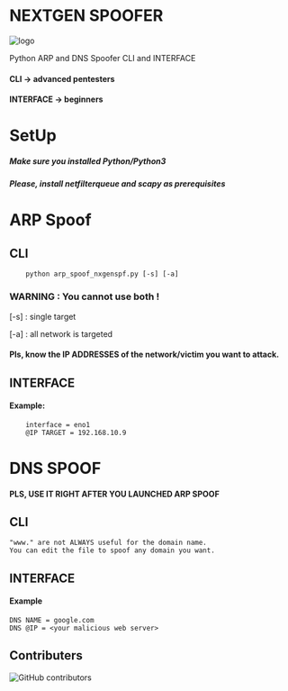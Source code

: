 # NEXTGEN SPOOFER
![logo](https://user-images.githubusercontent.com/61053314/132832369-540ded53-8aff-4ea7-bcd6-70dbe7109c1a.png)

Python ARP and DNS Spoofer CLI and INTERFACE
#### CLI -> advanced pentesters
#### INTERFACE -> beginners

# SetUp
##### Make sure you installed Python/Python3
##### Please, install netfilterqueue and scapy as prerequisites

# ARP Spoof
## CLI
		python arp_spoof_nxgenspf.py [-s] [-a]
    
### WARNING : You cannot use both !
[-s] : single target

[-a] : all network is targeted


#### Pls, know the IP ADDRESSES of the network/victim you want to attack.


## INTERFACE
#### Example:
		interface = eno1
		@IP TARGET = 192.168.10.9
		
		
# DNS SPOOF
#### PLS, USE IT RIGHT AFTER YOU LAUNCHED ARP SPOOF
## CLI
	"www." are not ALWAYS useful for the domain name.
	You can edit the file to spoof any domain you want.
## INTERFACE
#### Example
	DNS NAME = google.com
	DNS @IP = <your malicious web server> 
## Contributers
![GitHub contributors](https://img.shields.io/github/contributors/saladandonionrings/nextgen_spoofer)

